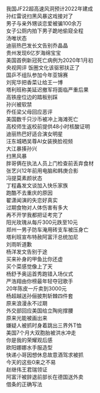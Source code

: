 我国JF22超高速风洞预计2022年建成  
孙红雷说扫黑风暴这戏接对了  
男子与亲外甥谈恋爱被骗100余万  
女子公厕内拍下男子跪地偷窥全程  
汤唯状态  
迪丽热巴发长文告别乔晶晶  
贵州发现6亿岁海绵宝宝  
美国首例新冠死亡病例为2020年1月初  
央视网评 饭圈文化该驱邪扶正了  
国乒不组队参加今年亚锦赛  
刘宪华把香菜让给王一博  
塔利班称美延迟撤军将面临严重后果  
高铁座位边的踏板别踩  
孙兴被软禁  
乔任梁父母回应恶评  
美国数千只沙币被冲上海滩死亡  
高校师生返校前提供48小时核酸证明  
迪丽热巴好适合演女明星  
汪东城晒吴尊AI女装换脸视频  
大江暴揍孙兴  
扫黑风暴  
胖哥俩在执法人员上门检查前丢弃食材  
张艺兴12年前用电脑和韩庚合影  
冯提莫素颜状态  
丁程鑫发文谈加入快乐家族  
跑酷不去重庆的原因  
翟潇闻演的失恋好真实  
过期食物对人体伤害有多大  
再不开学我都把证考完了  
阳光玫瑰从每斤300元跌至10元  
郑州一男子防车淹用砖支车被压身亡  
塔利班宣布特赦阿富汗总统加尼  
刘雨昕道歉  
杨洋发文告别于途  
买来补身的甲鱼比你还虚  
买个菜感觉像上了天  
杨舒予奥运首秀跑错入场仪式  
严浩翔由你榜最年轻夺冠歌手  
20年陈皮一斤卖到3000元  
杨超越送孙俪披荆斩棘四件套  
原来浪漫永不过期  
外交部回应美国给立陶宛撑腰  
原来光能被画出来  
嫌疑人被抓时身着跳出三界外T恤  
美国7个月大双胞胎被洪水冲走  
你是我的荣耀观后感  
欧阳娜娜水手服造型  
快递小哥因想休息故意酒驾求被抓  
今天的这些0来之不易  
赵继伟王君瑞领证  
阿富汗被辞退前部长在德国送外卖  
借条的正确写法  
